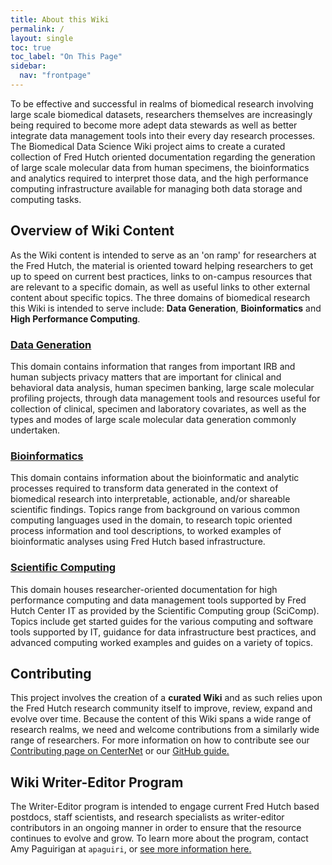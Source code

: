 ```yaml
---
title: About this Wiki
permalink: /
layout: single
toc: true
toc_label: "On This Page"
sidebar:
  nav: "frontpage"
---
```

To be effective and successful in realms of biomedical research involving large scale biomedical datasets, researchers themselves are increasingly being required to become more adept data stewards as well as better integrate data management tools into their every day research processes. The Biomedical Data Science Wiki project aims to create a curated collection of Fred Hutch oriented documentation regarding the generation of large scale molecular data from human specimens, the bioinformatics and analytics required to interpret those data, and the high performance computing infrastructure available for managing both data storage and computing tasks.   

## Overview of Wiki Content
As the Wiki content is intended to serve as an 'on ramp' for researchers at the Fred Hutch, the material is oriented toward helping researchers to get up to speed on current best practices, links to on-campus resources that are relevant to a specific domain,  as well as useful links to other external content about specific topics.  The three domains of biomedical research this Wiki is intended to serve include: **Data Generation**, **Bioinformatics** and **High Performance Computing**.  

### [Data Generation](/generation/gen_index/)
This domain contains information that ranges from important IRB and human subjects privacy matters that are important for clinical and behavioral data analysis, human specimen banking, large scale molecular profiling projects, through data management tools and resources useful for collection of clinical, specimen and laboratory covariates, as well as the types and modes of large scale molecular data generation commonly undertaken.  

### [Bioinformatics](/bioinformatics/inf_index/)
This domain contains information about the bioinformatic and analytic processes required to transform data generated in the context of biomedical research into interpretable, actionable, and/or shareable scientific findings.  Topics range from background on various common computing languages used in the domain, to research topic oriented process information and tool descriptions, to worked examples of bioinformatic analyses using Fred Hutch based infrastructure.  

### [Scientific Computing](/computing/comp_index/)
This domain houses researcher-oriented documentation for high performance computing and data management tools supported by Fred Hutch Center IT as provided by the Scientific Computing group (SciComp).  Topics include get started guides for the various computing and software tools supported by IT, guidance for data infrastructure best practices, and advanced computing worked examples and guides on a variety of topics.  

## Contributing
This project involves the creation of a **curated Wiki** and as such relies upon the Fred Hutch research community itself to improve, review, expand and evolve over time.  Because the content of this Wiki spans a wide range of research realms, we need and welcome contributions from a similarly wide range of researchers.  For more information on how to contribute see our [Contributing page on CenterNet](https://centernet.fredhutch.org/cn/u/sciwiki/contributing.html) or our [GitHub guide.](https://github.com/FredHutch/wiki/blob/master/README.md)


## Wiki Writer-Editor Program
The Writer-Editor program is intended to engage current Fred Hutch based postdocs, staff scientists, and research specialists as writer-editor contributors in an ongoing manner in order to ensure that the resource continues to evolve and grow. To learn more about the program, contact Amy Paguirigan at `apaguiri`, or [see more information here.](https://fredhutch.github.io/wiki/outreach/)
